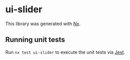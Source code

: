 # ui-slider

This library was generated with [Nx](https://nx.dev).

## Running unit tests

Run `nx test ui-slider` to execute the unit tests via [Jest](https://jestjs.io).
